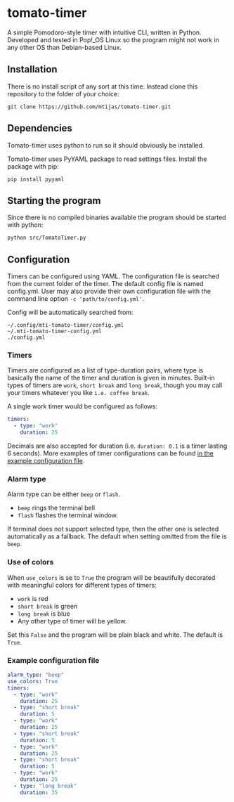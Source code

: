 # tomato-timer
A simple Pomodoro-style timer with intuitive CLI, written in Python. Developed and tested
in Pop!_OS Linux so the program might not work in any other OS than Debian-based Linux.

## Installation
There is no install script of any sort at this time. Instead clone this repository
to the folder of your choice:
```
git clone https://github.com/mtijas/tomato-timer.git
```

## Dependencies
Tomato-timer uses python to run so it should obviously be installed.

Tomato-timer uses PyYAML package to read settings files. Install the package with pip:
```
pip install pyyaml
```

## Starting the program
Since there is no compiled binaries available the program should be started with python:
```
python src/TomatoTimer.py
```

## Configuration
Timers can be configured using YAML. The configuration file is searched from the current
folder of the timer. The default config file is named config.yml. User may also provide 
their own configuration file with the command line option `-c 'path/to/config.yml'`.

Config will be automatically searched from:
```
~/.config/mti-tomato-timer/config.yml
~/.mti-tomato-timer-config.yml
./config.yml
```

### Timers
Timers are configured as a list of type-duration pairs, where type is basically 
the name of the timer and duration is given in minutes. Built-in types of timers 
are `work`, `short break` and `long break`, though you may call your timers whatever 
you like `i.e. coffee break`.

A single work timer would be configured as follows:
```yaml
timers:
  - type: "work"
    duration: 25
```

Decimals are also accepted for duration (i.e. `duration: 0.1` is a timer lasting 6 seconds).
More examples of timer configurations can be found 
[in the example configuration file](#example-configuration-file).

### Alarm type
Alarm type can be either `beep` or `flash`. 

- `beep` rings the terminal bell
- `flash` flashes the terminal window.

If terminal does not support selected type, then the other one is selected automatically
as a fallback. The default when setting omitted from the file is `beep`.

### Use of colors
When `use_colors` is se to `True` the program will be beautifully decorated with 
meaningful colors for different types of timers:

- `work` is red
- `short break` is green
- `long break` is blue
- Any other type of timer will be yellow. 

Set this `False` and the program will be plain black and white. The default is `True`.

### Example configuration file

```yaml
alarm_type: "beep"
use_colors: True
timers:
  - type: "work"
    duration: 25
  - type: "short break"
    duration: 5
  - type: "work"
    duration: 25
  - type: "short break"
    duration: 5
  - type: "work"
    duration: 25
  - type: "short break"
    duration: 5
  - type: "work"
    duration: 25
  - type: "long break"
    duration: 35

```